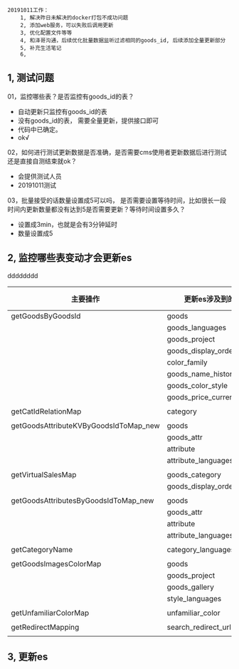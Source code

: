 ```mysql
20191011工作：
	1, 解决昨日未解决的docker打包不成功问题
	2, 添加web服务，可以失败后调用更新
	3, 优化配置文件等等
	4, 和泽哥沟通，后续优化批量数据监听过滤相同的goods_id, 后续添加全量更新部分
	5, 补充生活笔记
	6, 
```





## 1, 测试问题



01，监控哪些表？是否监控有goods_id的表？

* 自动更新只监控有goods_id的表
* 没有goods_id的表， 需要全量更新，提供接口即可
* 代码中已确定。
* ok√



02，如何进行测试更新数据是否准确，是否需要cms使用者更新数据后进行测试还是直接自测结束就ok？

* 会提供测试人员
* 20191011测试



03，批量接受的话数量设置成5可以吗， 是否需要设置等待时间，比如很长一段时间内更新数量都没有达到5是否需要更新？等待时间设置多久？

* 设置成3min，也就是会有3分钟延时
* 数量设置成5





## 2, 监控哪些表变动才会更新es

dddddddd



| 主要操作                              | 更新es涉及到的表         | 是否包含goods_id |
| ------------------------------------- | ------------------------ | ---------------- |
| getGoodsByGoodsId                     | goods                    | ✔                |
|                                       | goods_languages          | ✔                |
|                                       | goods_project            | ✔                |
|                                       | goods_display_order      | ✔                |
|                                       | color_family             | ✖                |
|                                       | goods_name_history       | ✔                |
|                                       | goods_color_style        | ✔                |
|                                       | goods_price_currency_map | ✔                |
|                                       |                          |                  |
| getCatIdRelationMap                   | category                 | ✖                |
|                                       |                          |                  |
| getGoodsAttributeKVByGoodsIdToMap_new | goods                    | ✔                |
|                                       | goods_attr               | ✔                |
|                                       | attribute                | ✖                |
|                                       | attribute_languages      | ✖                |
|                                       |                          |                  |
| getVirtualSalesMap                    | goods_category           | ✔                |
|                                       | goods_display_order      | ✔                |
|                                       |                          |                  |
| getGoodsAttributesByGoodsIdToMap_new  | goods                    | ✔                |
|                                       | goods_attr               | ✔                |
|                                       | attribute                | ✖                |
|                                       | attribute_languages      | ✔                |
|                                       |                          |                  |
| getCategoryName                       | category_languages       | ✔                |
|                                       |                          |                  |
| getGoodsImagesColorMap                | goods                    | ✔                |
|                                       | goods_project            | ✔                |
|                                       | goods_gallery            | ✔                |
|                                       | style_languages          | ✖                |
|                                       |                          |                  |
| getUnfamiliarColorMap                 | unfamiliar_color         | ✖                |
|                                       |                          |                  |
| getRedirectMapping                    | search_redirect_url      | ✖                |
|                                       |                          |                  |











## 3, 更新es



